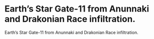 # Earth’s Star Gate-11 from Anunnaki and Drakonian Race infiltration.

Earth’s Star Gate-11 from Anunnaki and Drakonian Race infiltration.